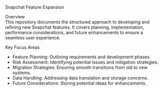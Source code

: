 Snapchat Feature Expansion  

Overview  
This repository documents the structured approach to developing and refining new Snapchat features. It covers planning, implementation, performance considerations, and future enhancements to ensure a seamless user experience.  

Key Focus Areas  
- Feature Planning: Outlining requirements and development phases.  
- Risk Assessment: Identifying potential issues and mitigation strategies.  
- Migration Strategies: Ensuring smooth transitions from old to new systems.  
- Data Handling: Addressing data translation and storage concerns.  
- Future Considerations: Storing potential ideas for enhancements.  
